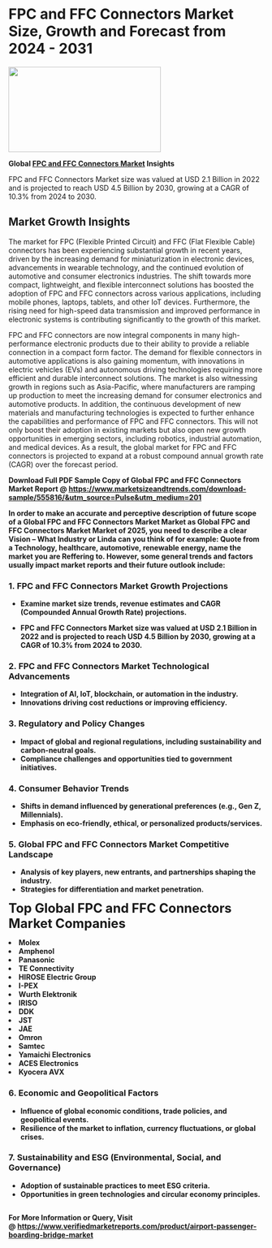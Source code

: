 <H1>FPC and FFC Connectors Market Size, Growth and Forecast from 2024 - 2031</H1><img class="aligncenter size-medium wp-image-584254" src="https://thirdeyenews.in/wp-content/uploads/2024/09/Global-Market-Research-300x168.jpeg" alt="" width="300" height="168" /><p><strong>Global&nbsp;<a href="https://www.marketsizeandtrends.com/download-sample/555816/&amp;utm_source=Pulse&amp;utm_medium=201">FPC and FFC Connectors Market</a> Insights</strong></p><p>FPC and FFC Connectors Market size was valued at USD 2.1 Billion in 2022 and is projected to reach USD 4.5 Billion by 2030, growing at a CAGR of 10.3% from 2024 to 2030.</p><p><h2>Market Growth Insights</h2> <p>The market for FPC (Flexible Printed Circuit) and FFC (Flat Flexible Cable) connectors has been experiencing substantial growth in recent years, driven by the increasing demand for miniaturization in electronic devices, advancements in wearable technology, and the continued evolution of automotive and consumer electronics industries. The shift towards more compact, lightweight, and flexible interconnect solutions has boosted the adoption of FPC and FFC connectors across various applications, including mobile phones, laptops, tablets, and other IoT devices. Furthermore, the rising need for high-speed data transmission and improved performance in electronic systems is contributing significantly to the growth of this market.</p> <p><strong></strong></p> <p>FPC and FFC connectors are now integral components in many high-performance electronic products due to their ability to provide a reliable connection in a compact form factor. The demand for flexible connectors in automotive applications is also gaining momentum, with innovations in electric vehicles (EVs) and autonomous driving technologies requiring more efficient and durable interconnect solutions. The market is also witnessing growth in regions such as Asia-Pacific, where manufacturers are ramping up production to meet the increasing demand for consumer electronics and automotive products. In addition, the continuous development of new materials and manufacturing technologies is expected to further enhance the capabilities and performance of FPC and FFC connectors. This will not only boost their adoption in existing markets but also open new growth opportunities in emerging sectors, including robotics, industrial automation, and medical devices. As a result, the global market for FPC and FFC connectors is projected to expand at a robust compound annual growth rate (CAGR) over the forecast period.</p> <p><strong></p><p><span class=""><strong>Download Full PDF Sample Copy of Global FPC and FFC Connectors Market Report</strong> @ <a href="https://www.marketsizeandtrends.com/download-sample/555816/&amp;utm_source=Pulse&amp;utm_medium=201" target="_blank">https://www.marketsizeandtrends.com/download-sample/555816/&amp;utm_source=Pulse&amp;utm_medium=201</a></span></p><p>In order to make an accurate and perceptive description of future scope of a Global&nbsp;FPC and FFC Connectors Market Market as Global&nbsp;FPC and FFC Connectors Market Market of 2025, you need to describe a clear Vision &ndash; What Industry or Linda can you think of for example: Quote from a Technology, healthcare, automotive, renewable energy, name the market you are Reffering to. However, some general trends and factors usually impact market reports and their future outlook include:</p><h3>1.&nbsp;<strong>FPC and FFC Connectors Market Growth Projections</strong></h3><ul><li>Examine market size trends, revenue estimates and CAGR (Compounded Annual Growth Rate) projections.</li><li><p>FPC and FFC Connectors Market size was valued at USD 2.1 Billion in 2022 and is projected to reach USD 4.5 Billion by 2030, growing at a CAGR of 10.3% from 2024 to 2030.</p></li></ul><h3>2.&nbsp;<strong>FPC and FFC Connectors Market Technological Advancements</strong></h3><ul><li>Integration of AI, IoT, blockchain, or automation in the industry.</li><li>Innovations driving cost reductions or improving efficiency.</li></ul><h3>3.&nbsp;<strong>Regulatory and Policy Changes</strong></h3><ul><li>Impact of global and regional regulations, including sustainability and carbon-neutral goals.</li><li>Compliance challenges and opportunities tied to government initiatives.</li></ul><h3>4.&nbsp;<strong>Consumer Behavior Trends</strong></h3><ul><li>Shifts in demand influenced by generational preferences (e.g., Gen Z, Millennials).</li><li>Emphasis on eco-friendly, ethical, or personalized products/services.</li></ul><h3>5.&nbsp;<strong>Global FPC and FFC Connectors Market Competitive Landscape</strong></h3><ul><li>Analysis of key players, new entrants, and partnerships shaping the industry.</li><li>Strategies for differentiation and market penetration.</li></ul><p data-pm-slice="1 1 []"><span style="color: inherit; font-family: inherit; font-size: 25px;">Top Global FPC and FFC Connectors Market Companies</span></p><div class="" data-test-id=""><p><li>Molex</li><li> Amphenol</li><li> Panasonic</li><li> TE Connectivity</li><li> HIROSE Electric Group</li><li> I-PEX</li><li> Wurth Elektronik</li><li> IRISO</li><li> DDK</li><li> JST</li><li> JAE</li><li> Omron</li><li> Samtec</li><li> Yamaichi Electronics</li><li> ACES Electronics</li><li> Kyocera AVX</li></p></div><h3>6.&nbsp;<strong>Economic and Geopolitical Factors</strong></h3><ul><li>Influence of global economic conditions, trade policies, and geopolitical events.</li><li>Resilience of the market to inflation, currency fluctuations, or global crises.</li></ul><h3>7.&nbsp;<strong>Sustainability and ESG (Environmental, Social, and Governance)</strong></h3><ul><li>Adoption of sustainable practices to meet ESG criteria.</li><li>Opportunities in green technologies and circular economy principles.</li></ul><h2><strong style="font-size: 14px;">For More Information or Query, Visit @&nbsp;</strong><a style="background-color: #ffffff; font-size: 14px;" href="https://www.marketsizeandtrends.com/report/fpc-and-ffc-connectors-market/" target="_blank">https://www.verifiedmarketreports.com/product/airport-passenger-boarding-bridge-market</a></h2>

